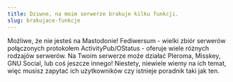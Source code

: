 ```yaml
---
title: Dziwne, na moim serwerze brakuje kilku funkcji.
slug: brakujace-funkcje
---
```


Możliwe, że nie jesteś na Mastodonie! Fediwersum - wielki zbiór serwerów połączonych protokołem ActivityPub/OStatus - oferuje wiele różnych rodzajów serwerów. Na Twoim serwerze może działać Pleroma, Misskey, GNU Social, lub coś jeszcze innego! Niestety, niewiele wiemy na ich temat, więc musisz zapytać ich użytkowników czy istnieje poradnik taki jak ten.
